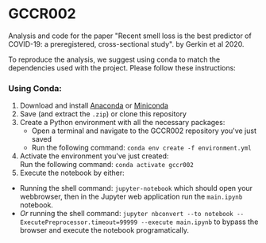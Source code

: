 # GCCR002

Analysis and code for the paper "Recent smell loss is the best predictor of COVID-19: a preregistered, cross-sectional study". by Gerkin et al 2020.

To reproduce the analysis, we suggest using conda to match the dependencies used with the project. Please follow these instructions:

### Using Conda:

1. Download and install [Anaconda](https://docs.anaconda.com/anaconda/install/) or [Miniconda](https://docs.conda.io/projects/continuumio-conda/en/latest/user-guide/install/index.html)
2. Save (and extract the `.zip`) or clone this repository
3. Create a Python environment with all the necessary packages:
   * Open a terminal and navigate to the GCCR002 repository you've just saved
   * Run the following command: `conda env create -f environment.yml`
4. Activate the environment you've just created:  
   Run the following command: `conda activate gccr002`
5. Execute the notebook by either:
  - Running the shell command: `jupyter-notebook` which should open your webbrowser, then in the Jupyter web application run the `main.ipynb` notebook.
  - *Or* running the shell command: `jupyter nbconvert --to notebook --ExecutePreprocessor.timeout=99999 --execute main.ipynb` to bypass the browser and execute the notebook programatically.
